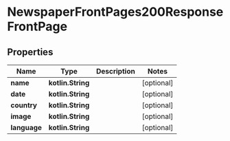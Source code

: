 
# NewspaperFrontPages200ResponseFrontPage

## Properties
| Name | Type | Description | Notes |
| ------------ | ------------- | ------------- | ------------- |
| **name** | **kotlin.String** |  |  [optional] |
| **date** | **kotlin.String** |  |  [optional] |
| **country** | **kotlin.String** |  |  [optional] |
| **image** | **kotlin.String** |  |  [optional] |
| **language** | **kotlin.String** |  |  [optional] |



